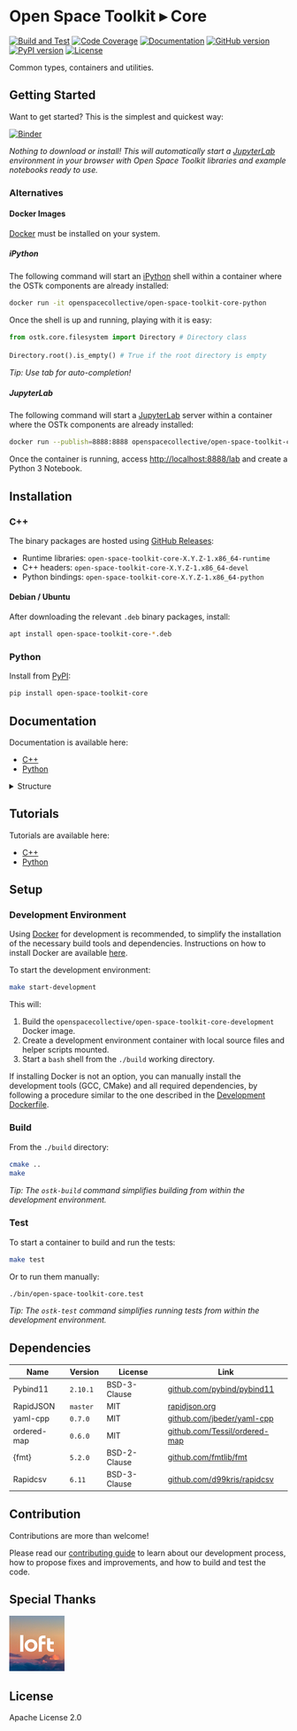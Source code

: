 # Open Space Toolkit ▸ Core

[![Build and Test](https://github.com/open-space-collective/open-space-toolkit-core/actions/workflows/build-test.yml/badge.svg?branch=main)](https://github.com/open-space-collective/open-space-toolkit-core/actions/workflows/build-test.yml)
[![Code Coverage](https://codecov.io/gh/open-space-collective/open-space-toolkit-core/branch/main/graph/badge.svg)](https://codecov.io/gh/open-space-collective/open-space-toolkit-core)
[![Documentation](https://img.shields.io/readthedocs/pip/stable.svg)](https://open-space-collective.github.io/open-space-toolkit-core)
[![GitHub version](https://badge.fury.io/gh/open-space-collective%2Fopen-space-toolkit-core.svg)](https://badge.fury.io/gh/open-space-collective%2Fopen-space-toolkit-core)
[![PyPI version](https://badge.fury.io/py/open-space-toolkit-core.svg)](https://badge.fury.io/py/open-space-toolkit-core)
[![License](https://img.shields.io/badge/License-Apache%202.0-blue.svg)](https://opensource.org/licenses/Apache-2.0)

Common types, containers and utilities.

## Getting Started

Want to get started? This is the simplest and quickest way:

[![Binder](https://mybinder.org/badge_logo.svg)](https://mybinder.org/v2/gh/open-space-collective/open-space-toolkit/main?urlpath=lab/tree/notebooks)

*Nothing to download or install! This will automatically start a [JupyterLab](https://jupyterlab.readthedocs.io/en/stable/) environment in your browser with Open Space Toolkit libraries and example notebooks ready to use.*

### Alternatives

#### Docker Images

[Docker](https://www.docker.com/) must be installed on your system.

##### iPython

The following command will start an [iPython](https://ipython.org/) shell within a container where the OSTk components are already installed:

```bash
docker run -it openspacecollective/open-space-toolkit-core-python
```

Once the shell is up and running, playing with it is easy:

```py
from ostk.core.filesystem import Directory # Directory class

Directory.root().is_empty() # True if the root directory is empty
```

*Tip: Use tab for auto-completion!*

##### JupyterLab

The following command will start a [JupyterLab](https://jupyterlab.readthedocs.io/en/stable/) server within a container where the OSTk components are already installed:

```bash
docker run --publish=8888:8888 openspacecollective/open-space-toolkit-core-jupyter
```

Once the container is running, access [http://localhost:8888/lab](http://localhost:8888/lab) and create a Python 3 Notebook.

## Installation

### C++

The binary packages are hosted using [GitHub Releases](https://github.com/open-space-collective/open-space-toolkit-core/releases):

- Runtime libraries: `open-space-toolkit-core-X.Y.Z-1.x86_64-runtime`
- C++ headers: `open-space-toolkit-core-X.Y.Z-1.x86_64-devel`
- Python bindings: `open-space-toolkit-core-X.Y.Z-1.x86_64-python`

#### Debian / Ubuntu

After downloading the relevant `.deb` binary packages, install:

```bash
apt install open-space-toolkit-core-*.deb
```

### Python

Install from [PyPI](https://pypi.org/project/open-space-toolkit-core/):

```bash
pip install open-space-toolkit-core
```

## Documentation

Documentation is available here:

- [C++](https://open-space-collective.github.io/open-space-toolkit-core)
- [Python](./bindings/python/docs)

<details>
<summary>Structure</summary>
<p>
The library exhibits the following structure:

```txt
├── Type
│   ├── Integer
│   ├── Real
│   ├── String
│   ├── Byte
│   ├── Byte Array
│   ├── Index
│   ├── Size
│   ├── Sign
│   ├── Unique
│   ├── Shared
│   └── Weak
├── Container
│   ├── Array
│   ├── List
│   ├── Map
│   ├── Ordered Map
│   ├── Object
│   ├── Dictionary
│   ├── Pair
│   ├── Triple
│   ├── Tuple
│   ├── Table
│   ├── Queue
│   ├── Stack
│   ├── Graph
│   └── Tree
├── File System
│   ├── Path
│   ├── File
│   ├── Directory
│   ├── Symbolic Link
│   └── Permission
├── System
│   ├── User
│   ├── Group
│   ├── CPU
│   ├── Memory
│   ├── Disk
│   └── Process
├── Logger
├── Error
│   ├── Exception
│   ├── Runtime Error
│   └── Runtime
│       ├── Undefined
│       ├── Wrong
│       └── To Be Implemented
└── Utility
    ├── Iterator
    └── Version
```

</p>
</details>

## Tutorials

Tutorials are available here:

- [C++](./tutorials/cpp)
- [Python](./tutorials/python)

## Setup

### Development Environment

Using [Docker](https://www.docker.com) for development is recommended, to simplify the installation of the necessary build tools and dependencies.
Instructions on how to install Docker are available [here](https://docs.docker.com/install/).

To start the development environment:

```bash
make start-development
```

This will:

1. Build the `openspacecollective/open-space-toolkit-core-development` Docker image.
2. Create a development environment container with local source files and helper scripts mounted.
3. Start a `bash` shell from the `./build` working directory.

If installing Docker is not an option, you can manually install the development tools (GCC, CMake) and all required dependencies, by following a procedure similar to the one described in the [Development Dockerfile](./docker/development/Dockerfile).

### Build

From the `./build` directory:

```bash
cmake ..
make
```

*Tip: The `ostk-build` command simplifies building from within the development environment.*

### Test

To start a container to build and run the tests:

```bash
make test
```

Or to run them manually:

```bash
./bin/open-space-toolkit-core.test
```

*Tip: The `ostk-test` command simplifies running tests from within the development environment.*

## Dependencies

| Name        | Version    | License      | Link                                                                |
| ----------- | ---------- | ------------ | ------------------------------------------------------------------- |
| Pybind11    | `2.10.1` | BSD-3-Clause | [github.com/pybind/pybind11](https://github.com/pybind/pybind11)       |
| RapidJSON   | `master` | MIT          | [rapidjson.org](http://rapidjson.org)                                  |
| yaml-cpp    | `0.7.0`  | MIT          | [github.com/jbeder/yaml-cpp](https://github.com/jbeder/yaml-cpp)       |
| ordered-map | `0.6.0`  | MIT          | [github.com/Tessil/ordered-map](https://github.com/Tessil/ordered-map) |
| {fmt}       | `5.2.0`  | BSD-2-Clause | [github.com/fmtlib/fmt](https://github.com/fmtlib/fmt)                 |
| Rapidcsv    | `6.11`   | BSD-3-Clause | [github.com/d99kris/rapidcsv](https://github.com/d99kris/rapidcsv)     |

## Contribution

Contributions are more than welcome!

Please read our [contributing guide](CONTRIBUTING.md) to learn about our development process, how to propose fixes and improvements, and how to build and test the code.

## Special Thanks

[![Loft Orbital](https://github.com/open-space-collective/open-space-toolkit/blob/main/assets/thanks/loft_orbital.png)](https://www.loftorbital.com/)

## License

Apache License 2.0

